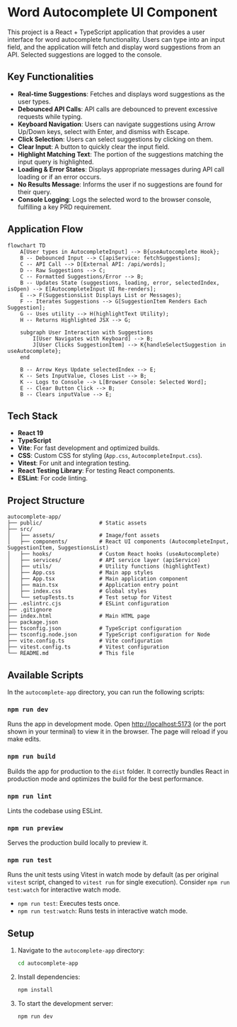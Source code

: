 # Word Autocomplete UI Component

This project is a React + TypeScript application that provides a user interface for word autocomplete functionality. Users can type into an input field, and the application will fetch and display word suggestions from an API. Selected suggestions are logged to the console.

## Key Functionalities

*   **Real-time Suggestions**: Fetches and displays word suggestions as the user types.
*   **Debounced API Calls**: API calls are debounced to prevent excessive requests while typing.
*   **Keyboard Navigation**: Users can navigate suggestions using Arrow Up/Down keys, select with Enter, and dismiss with Escape.
*   **Click Selection**: Users can select suggestions by clicking on them.
*   **Clear Input**: A button to quickly clear the input field.
*   **Highlight Matching Text**: The portion of the suggestions matching the input query is highlighted.
*   **Loading & Error States**: Displays appropriate messages during API call loading or if an error occurs.
*   **No Results Message**: Informs the user if no suggestions are found for their query.
*   **Console Logging**: Logs the selected word to the browser console, fulfilling a key PRD requirement.

## Application Flow

```mermaid
flowchart TD
    A[User types in AutocompleteInput] --> B{useAutocomplete Hook};
    B -- Debounced Input --> C[apiService: fetchSuggestions];
    C -- API Call --> D[External API: /api/words];
    D -- Raw Suggestions --> C;
    C -- Formatted Suggestions/Error --> B;
    B -- Updates State (suggestions, loading, error, selectedIndex, isOpen) --> E[AutocompleteInput UI Re-renders];
    E --> F(SuggestionsList Displays List or Messages);
    F -- Iterates Suggestions --> G[SuggestionItem Renders Each Suggestion];
    G -- Uses utility --> H(highlightText Utility);
    H -- Returns Highlighted JSX --> G;
    
    subgraph User Interaction with Suggestions
        I[User Navigates with Keyboard] --> B;
        J[User Clicks SuggestionItem] --> K{handleSelectSuggestion in useAutocomplete};
    end

    B -- Arrow Keys Update selectedIndex --> E;
    K -- Sets InputValue, Closes List --> B;
    K -- Logs to Console --> L[Browser Console: Selected Word];
    E -- Clear Button Click --> B; 
    B -- Clears inputValue --> E;
```

## Tech Stack

*   **React 19**
*   **TypeScript**
*   **Vite**: For fast development and optimized builds.
*   **CSS**: Custom CSS for styling (`App.css`, `AutocompleteInput.css`).
*   **Vitest**: For unit and integration testing.
*   **React Testing Library**: For testing React components.
*   **ESLint**: For code linting.

## Project Structure

```
autocomplete-app/
├── public/                  # Static assets
├── src/
│   ├── assets/              # Image/font assets
│   ├── components/          # React UI components (AutocompleteInput, SuggestionItem, SuggestionsList)
│   ├── hooks/               # Custom React hooks (useAutocomplete)
│   ├── services/            # API service layer (apiService)
│   ├── utils/               # Utility functions (highlightText)
│   ├── App.css              # Main app styles
│   ├── App.tsx              # Main application component
│   ├── main.tsx             # Application entry point
│   ├── index.css            # Global styles
│   └── setupTests.ts        # Test setup for Vitest
├── .eslintrc.cjs            # ESLint configuration
├── .gitignore
├── index.html               # Main HTML page
├── package.json
├── tsconfig.json            # TypeScript configuration
├── tsconfig.node.json       # TypeScript configuration for Node
├── vite.config.ts           # Vite configuration
├── vitest.config.ts         # Vitest configuration
└── README.md                # This file
```

## Available Scripts

In the `autocomplete-app` directory, you can run the following scripts:

### `npm run dev`

Runs the app in development mode.
Open [http://localhost:5173](http://localhost:5173) (or the port shown in your terminal) to view it in the browser.
The page will reload if you make edits.

### `npm run build`

Builds the app for production to the `dist` folder.
It correctly bundles React in production mode and optimizes the build for the best performance.

### `npm run lint`

Lints the codebase using ESLint.

### `npm run preview`

Serves the production build locally to preview it.

### `npm run test`

Runs the unit tests using Vitest in watch mode by default (as per original `vitest` script, changed to `vitest run` for single execution). Consider `npm run test:watch` for interactive watch mode.
*   `npm run test`: Executes tests once.
*   `npm run test:watch`: Runs tests in interactive watch mode.

## Setup

1.  Navigate to the `autocomplete-app` directory:
    ```bash
    cd autocomplete-app
    ```
2.  Install dependencies:
    ```bash
    npm install
    ```
3.  To start the development server:
    ```bash
    npm run dev
    ```
